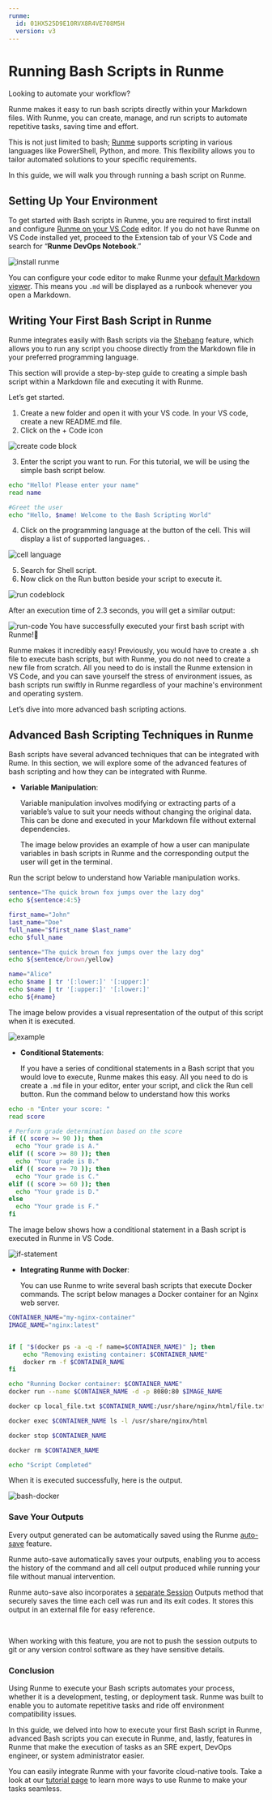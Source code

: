 ```yaml
---
runme:
  id: 01HX525D9E10RVX8R4VE708M5H
  version: v3
---
```


# Running Bash Scripts in Runme

Looking to automate your workflow?

Runme makes it easy to run bash scripts directly within your Markdown files. With Runme, you can create, manage, and run scripts to automate repetitive tasks, saving time and effort.

This is not just limited to bash; [Runme](https://runme.dev/) supports scripting in various languages like PowerShell, Python, and more. This flexibility allows you to tailor automated solutions to your specific requirements.

In this guide, we will walk you through running a bash script on Runme.

## **Setting Up Your Environment**

To get started with Bash scripts in Runme, you are required to first install and configure [Runme on your VS Code](https://docs.runme.dev/installation/installrunme) editor. If you do not have Runme on VS Code installed yet, proceed to the Extension tab of your VS Code and search for “**Runme DevOps Notebook**.”

![install runme](../../static/img/guide-page/devops-notebook.png)

You can configure your code editor to make Runme your [default Markdown viewer](https://docs.runme.dev/installation/installrunme#how-to-set-vs-code-as-your-default-markdown-viewer). This means you `.md` will be displayed as a runbook whenever you open a Markdown.

## **Writing Your First Bash Script in Runme**

Runme integrates easily with Bash scripts via the [Shebang](https://docs.runme.dev/configuration/shebang) feature, which allows you to run any script you choose directly from the Markdown file in your preferred programming language.

This section will provide a step-by-step guide to creating a simple bash script within a Markdown file and executing it with Runme.

Let’s get started.

1. Create a new folder and open it with your VS code. In your VS code, create a new README.md file.
2. Click on the + Code icon

![create code block](../../static/img/guide-page/codeblock.png)

3. Enter the script you want to run. For this tutorial, we will be using the simple bash script below.

```sh {"id":"01HZM4505FJ0Z604CPX4H0E011"}
echo "Hello! Please enter your name"
read name

#Greet the user
echo "Hello, $name! Welcome to the Bash Scripting World"
```

4. Click on the programming language at the button of the cell. This will display a list of supported languages. .

![cell language](../../static/img/guide-page/language-mode.png)

5. Search for Shell script.
6. Now click on the Run button beside your script to execute it.

![run codeblock](../../static/img/guide-page/executionpromt.png)

After an execution time of 2.3 seconds, you will get a similar output:

![run-code](../../static/img/guide-page/runme-users.png)
You have successfully executed your first bash script with Runme!🎉

Runme makes it incredibly easy! Previously, you would have to create a .sh   file to execute bash scripts, but with Runme, you do not need to create a new file from scratch. All you need to do is install the Runme extension in VS Code, and you can save yourself the stress of environment issues, as bash scripts run swiftly in Runme regardless of your machine's environment and operating system.

Let’s dive into more advanced bash scripting actions.

## **Advanced Bash Scripting Techniques in Runme**

Bash scripts have several advanced techniques that can be integrated with Rume. In this section, we will explore some of the advanced features of bash scripting and how they can be integrated with Runme.

* **Variable Manipulation**:

   Variable manipulation involves modifying or extracting parts of a variable’s value to suit your needs without changing the original data. This can be done and executed in your Markdown file without external dependencies.

   The image below provides an example of how a user can manipulate variables in bash scripts in Runme and the corresponding output the user will get in the terminal.

Run the script below to understand how Variable manipulation works.

```sh {"id":"01HZM46PVS5TCTRHYXAX7559GP"}
sentence="The quick brown fox jumps over the lazy dog"
echo ${sentence:4:5}

first_name="John"
last_name="Doe"
full_name="$first_name $last_name"
echo $full_name

sentence="The quick brown fox jumps over the lazy dog"
echo ${sentence/brown/yellow}

name="Alice"
echo $name | tr '[:lower:]' '[:upper:]'
echo $name | tr '[:upper:]' '[:lower:]'
echo ${#name}
```

The image below provides a visual representation of the output of this script when it is executed.

![example](../../static/img/guide-page/var-maniuplation.png)

* **Conditional Statements**:

   If you have a series of conditional statements in a Bash script that you would love to execute, Runme makes this easy. All you need to do is create a `.md` file in your editor, enter your script, and click the Run cell button. Run the command below to understand how this works

```sh {"id":"01HZM493AY8Y3V0YBHNJFX47CS"}
echo -n "Enter your score: "
read score

# Perform grade determination based on the score
if (( score >= 90 )); then
  echo "Your grade is A."
elif (( score >= 80 )); then
  echo "Your grade is B."
elif (( score >= 70 )); then
  echo "Your grade is C."
elif (( score >= 60 )); then
  echo "Your grade is D."
else
  echo "Your grade is F."
fi

```

The image below shows how a conditional statement in a Bash script is executed in Runme in VS Code.

![if-statement](../../static/img/guide-page/ifstatement.png)

* **Integrating Runme with Docker**:

   You can use Runme to write several bash scripts that execute Docker commands. The script below manages a Docker container for an Nginx web server.

```sh {"id":"01HZM4AZVMTPYDE6A8QK49294Z"}
CONTAINER_NAME="my-nginx-container"
IMAGE_NAME="nginx:latest"


if [ "$(docker ps -a -q -f name=$CONTAINER_NAME)" ]; then
    echo "Removing existing container: $CONTAINER_NAME"
    docker rm -f $CONTAINER_NAME
fi

echo "Running Docker container: $CONTAINER_NAME"
docker run --name $CONTAINER_NAME -d -p 8080:80 $IMAGE_NAME

docker cp local_file.txt $CONTAINER_NAME:/usr/share/nginx/html/file.txt

docker exec $CONTAINER_NAME ls -l /usr/share/nginx/html

docker stop $CONTAINER_NAME

docker rm $CONTAINER_NAME

echo "Script Completed"
```

When it is executed successfully, here is the output.

![bash-docker](../../static/img/guide-page/docker-bash.png)

### Save Your Outputs

Every output generated can be automatically saved using the Runme [auto-save](https://docs.runme.dev/configuration/auto-save) feature.

Runme auto-save automatically saves your outputs, enabling you to access the history of the command and all cell output produced while running your file without manual intervention.

Runme auto-save also incorporates a [separate Session](https://docs.runme.dev/configuration/auto-save#session-outputs) Outputs method that securely saves the time each cell was run and its exit codes. It stores this output in an external file for easy reference.

<br />
<Infobox type="sidenote" title="Note">

When working with this feature, you are not to push the session outputs to git or any version control software as they have sensitive details.

</Infobox>

### Conclusion

Using Runme to execute your Bash scripts automates your process, whether it is a development, testing, or deployment task. Runme was built to enable you to automate repetitive tasks and ride off environment compatibility issues.

In this guide, we delved into how to execute your first Bash script in Runme, advanced Bash scripts you can execute in Runme, and, lastly, features in Runme that make the execution of tasks as an SRE expert, DevOps engineer, or system administrator easier.

You can easily integrate Runme with your favorite cloud-native tools. Take a look at our [tutorial page](https://docs.runme.dev/guide/) to learn more ways to use Runme to make your tasks seamless.

